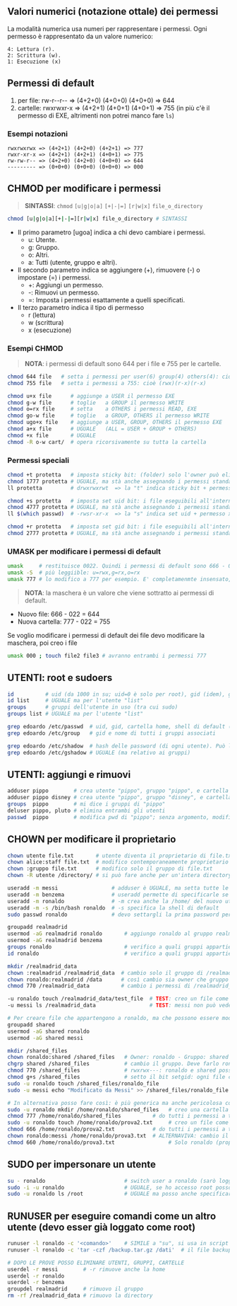 ## Valori numerici (notazione ottale) dei permessi
La modalità numerica usa numeri per rappresentare i permessi. Ogni permesso è rappresentato da un valore numerico:

    4: Lettura (r).
    2: Scrittura (w).
    1: Esecuzione (x)

## Permessi di default
1. per file: rw-r--r-- => (4+2+0) (4+0+0) (4+0+0) => 644
2. cartelle: rwxrwxr-x => (4+2+1) (4+0+1) (4+0+1) => 755 (in più c'è il permesso di EXE, altrimenti non potrei manco fare `ls`)

### Esempi notazioni
    rwxrwxrwx => (4+2+1) (4+2+0) (4+2+1) => 777
    rwxr-xr-x => (4+2+1) (4+2+1) (4+0+1) => 775
    rw-rw-r-- => (4+2+0) (4+2+0) (4+0+0) => 644
    --------- => (0+0+0) (0+0+0) (0+0+0) => 000

## CHMOD per modificare i permessi
> **SINTASSI**: `chmod` `[u|g|o|a]` `[+|-|=]` `[r|w|x]` `file_o_directory`
```bash
chmod [u|g|o|a][+|-|=][r|w|x] file_o_directory # SINTASSI
```
* Il primo parametro [ugoa] indica a chi devo cambiare i permessi.
  * u: Utente.  
  * g: Gruppo.  
  * o: Altri.  
  * a: Tutti (utente, gruppo e altri).  
* Il secondo parametro indica se aggiungere (+), rimuovere (-) o impostare (=) i permessi.
  * +: Aggiungi un permesso.  
  * -: Rimuovi un permesso.  
  * =: Imposta i permessi esattamente a quelli specificati.  
* Il terzo parametro indica il tipo di permesso
  * r (lettura)
  * w (scrittura)
  * x (esecuzione)

### Esempi CHMOD
> **NOTA**: i permessi di default sono 644 per i file e 755 per le cartelle.
```bash
chmod 644 file   # setta i permessi per user(6) group(4) others(4): cioè (rw-)(r--)(r--)
chmod 755 file   # setta i permessi a 755: cioè (rwx)(r-x)(r-x)

chmod u+x file      # aggiunge a USER il permesso EXE
chmod g-w file      # toglie   a GROUP il permesso WRITE
chmod o=rx file     # setta    a OTHERS i permessi READ, EXE
chmod go-w file     # toglie   a GROUP, OTHERS il permesso WRITE
chmod ugo+x file    # aggiunge a USER, GROUP, OTHERS il permesso EXE
chmod a+x file      # UGUALE   (ALL = USER + GROUP + OTHERS)
chmod +x file       # UGUALE
chmod -R o-w cart/  # opera ricorsivamente su tutta la cartella
```


### Permessi speciali
```bash
chmod +t protetta   # imposta sticky bit: (folder) solo l'owner può eliminare i file all'interno, a prescindere dai permessi sui file
chmod 1777 protetta # UGUALE, ma stà anche assegnando i permessi standard 777. I permessi saranno rwx rwx rwt
ll protetta         # drwxrwxrwt  => la "t" indica sticky bit + permesso x, altrimenti sarebbe "T"

chmod +s protetta   # imposta set uid bit: i file eseguibili all'interno verranno eseguiti con i permessi del proprietario
chmod 4777 protetta # UGUALE, ma stà anche assegnando i permessi standard 777. I permessi saranno rws rwx rwx
ll $(which passwd)  # -rwsr-xr-x  => la "s" indica set uid + permesso x, altrimenti sarebbe "S". Senza set uid non potrei scrivere su quel file di root

chmod +r protetta   # imposta set gid bit: i file eseguibili all'interno verranno eseguiti con i permessi del gruppo proprietario
chmod 2777 protetta # UGUALE, ma stà anche assegnando i permessi standard 777. I permessi saranno rwx rws rwx
```


### UMASK per modificare i permessi di default
```bash
umask     # restituisce 0022. Quindi i permessi di default sono 666 - 0022 = 644
umask -S  # più leggiible: u=rwx,g=rx,o=rx
umask 777 # lo modifico a 777 per esempio. E' completamenmte insensato, equivale a u=,g=,o=, è solo un esempio
```
> **NOTA**: la maschera è un valore che viene sottratto ai permessi di default.
- Nuovo file: 666 - 022 = 644
- Nuova cartella: 777 - 022 = 755
 
Se voglio modificare i permessi di default dei file devo modificare la maschera, poi creo i file
```bash
umask 000 ; touch file2 file3 # avranno entrambi i permessi 777
```


## UTENTI: root e sudoers
```bash
id          # uid (da 1000 in su; uid=0 è solo per root), gid (idem), gruppi dell'utente in uso (tra cui sudo)
id list     # UGUALE ma per l'utente "list"
groups      # gruppi dell'utente in uso (tra cui sudo)
groups list # UGUALE ma per l'utente "list"

grep edoardo /etc/passwd  # uid, gid, cartella home, shell di default (di ogni utente)
grep edoardo /etc/group   # gid e nome di tutti i gruppi associati 

grep edoardo /etc/shadow  # hash delle password (di ogni utente). Può leggerlo solo root
grep edoardo /etc/gshadow # UGUALE (ma relativo ai gruppi)
```


## UTENTI: aggiungi e rimuovi
```bash
adduser pippo        # crea utente "pippo", gruppo "pippo", e cartella "/home/pippo"
adduser pippo disney # crea utente "pippo", gruppo "disney", e cartella "/home/pippo"
groups  pippo        # mi dice i gruppi di "pippo"
deluser pippo, pluto # elimina entrambi gli utenti
passwd  pippo        # modifica pwd di "pippo"; senza argomento, modifica la pwd dell'utente corrente
```


## CHOWN per modificare il proprietario
```bash
chown utente file.txt       # utente diventa il proprietario di file.txt
chown alice:staff file.txt  # modifico contemporaneamente proprietario e gruppo di file.txt
chown :gruppo file.txt      # modifico solo il gruppo di file.txt
chown -R utente /directory/ # si può fare anche per un'intera directory con -R

useradd -m messi                 # adduser è UGUALE, ma setta tutte le cose seguenti ai valori di default. Quindi abitualmente userò adduser 
useradd -m benzema               # useradd permette di specificarle se voglio modificarle dal default
useradd -m ronaldo               # -m crea anche la /home/ del nuovo utente
useradd -m -s /bin/bash ronaldo  # -s specifica la shell di default
sudo passwd ronaldo              # devo settargli la prima password per poterlo usare

groupadd realmadrid             
usermod -aG realmadrid ronaldo       # aggiungo ronaldo al gruppo realmadrid
usermod -aG realmadrid benzema
groups ronaldo                       # verifico a quali gruppi appartiene ronaldo
id ronaldo                           # verifico a quali gruppi appartiene ronaldo

mkdir /realmadrid_data              
chown :realmadrid /realmadrid_data  # cambio solo il gruppo di /realmadrid_data
chown ronaldo:realmadrid /data      # così cambio sia owner che gruppo
chmod 770 /realmadrid_data          # cambio i permessi di /realmadrid_data  

-u ronaldo touch /realmadrid_data/test_file  # TEST: creo un file come ronaldo: se i permessi sono corretti, posso farlo
-u messi ls /realmadrid_data                 # TEST: messi non può vedere il contenuto di /realmadrid_data

# Per creare file che appartengono a ronaldo, ma che possono essere modificati anche da messi, posso creare un gruppo condiviso
groupadd shared
usermod -aG shared ronaldo
usermod -aG shared messi

mkdir /shared_files
chown ronaldo:shared /shared_files   # Owner: ronaldo - Gruppo: shared (quindi anche messi può accedere a /shared_files) 
chgrp shared /shared_files           # cambio il gruppo. Deve farlo ronaldo, può farlo solo chi appartiene a entrambi i gruppi
chmod 770 /shared_files              # rwxrwx---: ronaldo e shared possono fare tutto, altri niente
chmod g+s /shared_files              # setto il bit setgid: ogni file creato in /shared_files avrà come gruppo proprietario "shared"
sudo -u ronaldo touch /shared_files/ronaldo_file                       # creo un file come ronaldo
sudo -u messi echo "Modificato da Messi" >> /shared_files/ronaldo_file # TEST: messi può modificare il file di ronaldo

# In alternativa posso fare così: è più generica ma anche pericolosa come soluzione
sudo -u ronaldo mkdir /home/ronaldo/shared_files   # creo una cartella condivisa come ronaldo
chmod 777 /home/ronaldo/shared_files          # do tutti i permessi a tutti, non solo a messi (PERICOLOSO)
sudo -u ronaldo touch /home/ronaldo/prova2.txt     # creo un file come ronaldo
chmod 666 /home/ronaldo/prova2.txt            # do tutti i permessi a tutti, non solo a messi (PERICOLOSO)
chown ronaldo:messi /home/ronaldo/prova3.txt  # ALTERNAVIVA: cambio il gruppo proprietario di prova3.txt
chmod 660 /home/ronaldo/prova3.txt                 # Solo ronaldo (proprietario) e messi (gruppo) possono leggere e scrivere il file
```


## SUDO per impersonare un utente
```bash
su - ronaldo                         # switch user a ronaldo (sarò loggato come ronaldo)
sudo -i -u ronaldo                   # UGUALE, se ho accesso root posso impersonalo senza inserire la sua password
sudo -u ronaldo ls /root             # UGUALE ma posso anche specificare il comando da eseguire
```


## RUNUSER per eseguire comandi come un altro utente (devo esser già loggato come root)
```bash
runuser -l ronaldo -c '<comando>'    # SIMILE a "su", si usa in script o ambienti non interattivi (non richiede la passw)
runuser -l ronaldo -c 'tar -czf /backup.tar.gz /dati'  # il file backup.tar.gz avrà come owner ronaldo

# DOPO LE PROVE POSSO ELIMINARE UTENTI, GRUPPI, CARTELLE
userdel -r messi        # -r rimuove anche la home
userdel -r ronaldo
userdel -r benzema
groupdel realmadrid     # rimuovo il gruppo
rm -rf /realmadrid_data # rimuovo la directory

```
